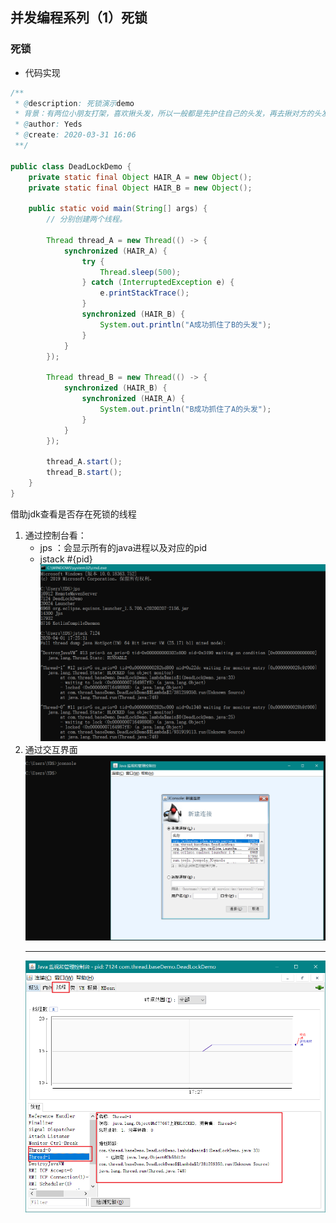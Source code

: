 ## 并发编程系列（1）死锁

### 死锁
- 代码实现
```java
/**
 * @description: 死锁演示demo
 * 背景：有两位小朋友打架，喜欢揪头发，所以一般都是先护住自己的头发，再去揪对方的头发
 * @author: Yeds
 * @create: 2020-03-31 16:06
 **/

public class DeadLockDemo {
    private static final Object HAIR_A = new Object();
    private static final Object HAIR_B = new Object();

    public static void main(String[] args) {
        // 分别创建两个线程。

        Thread thread_A = new Thread(() -> {
            synchronized (HAIR_A) {
                try {
                    Thread.sleep(500);
                } catch (InterruptedException e) {
                    e.printStackTrace();
                }
                synchronized (HAIR_B) {
                    System.out.println("A成功抓住了B的头发");
                }
            }
        });

        Thread thread_B = new Thread(() -> {
            synchronized (HAIR_B) {
                synchronized (HAIR_A) {
                    System.out.println("B成功抓住了A的头发");
                }
            }
        });

        thread_A.start();
        thread_B.start();
    }
}
```
借助jdk查看是否存在死锁的线程
1. 通过控制台看：
    -  jps ：会显示所有的java进程以及对应的pid
    -  jstack #{pid}
![](https://raw.githubusercontent.com/Y-Matin/Summary-of-notes/master/images/jstack.png)
2. 通过交互界面
   ![](https://raw.githubusercontent.com/Y-Matin/Summary-of-notes/master/images/jconsole.png)
   ***
   ![](https://raw.githubusercontent.com/Y-Matin/Summary-of-notes/master/images/console.png)
